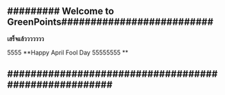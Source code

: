 ## ######### Welcome to GreenPoints########################## ##

**เสร็จแล้ววววววว**

5555
**Happy April Fool Day 55555555 **



## ###################################################### ##


